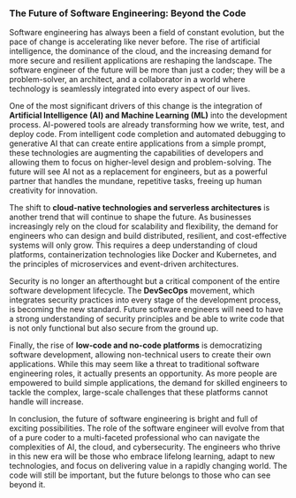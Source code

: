 ### The Future of Software Engineering: Beyond the Code

Software engineering has always been a field of constant evolution, but the pace of change is accelerating like never before. The rise of artificial intelligence, the dominance of the cloud, and the increasing demand for more secure and resilient applications are reshaping the landscape. The software engineer of the future will be more than just a coder; they will be a problem-solver, an architect, and a collaborator in a world where technology is seamlessly integrated into every aspect of our lives.

One of the most significant drivers of this change is the integration of **Artificial Intelligence (AI) and Machine Learning (ML)** into the development process. AI-powered tools are already transforming how we write, test, and deploy code. From intelligent code completion and automated debugging to generative AI that can create entire applications from a simple prompt, these technologies are augmenting the capabilities of developers and allowing them to focus on higher-level design and problem-solving. The future will see AI not as a replacement for engineers, but as a powerful partner that handles the mundane, repetitive tasks, freeing up human creativity for innovation.

The shift to **cloud-native technologies and serverless architectures** is another trend that will continue to shape the future. As businesses increasingly rely on the cloud for scalability and flexibility, the demand for engineers who can design and build distributed, resilient, and cost-effective systems will only grow. This requires a deep understanding of cloud platforms, containerization technologies like Docker and Kubernetes, and the principles of microservices and event-driven architectures.

Security is no longer an afterthought but a critical component of the entire software development lifecycle. The **DevSecOps** movement, which integrates security practices into every stage of the development process, is becoming the new standard. Future software engineers will need to have a strong understanding of security principles and be able to write code that is not only functional but also secure from the ground up.

Finally, the rise of **low-code and no-code platforms** is democratizing software development, allowing non-technical users to create their own applications. While this may seem like a threat to traditional software engineering roles, it actually presents an opportunity. As more people are empowered to build simple applications, the demand for skilled engineers to tackle the complex, large-scale challenges that these platforms cannot handle will increase.

In conclusion, the future of software engineering is bright and full of exciting possibilities. The role of the software engineer will evolve from that of a pure coder to a multi-faceted professional who can navigate the complexities of AI, the cloud, and cybersecurity. The engineers who thrive in this new era will be those who embrace lifelong learning, adapt to new technologies, and focus on delivering value in a rapidly changing world. The code will still be important, but the future belongs to those who can see beyond it.